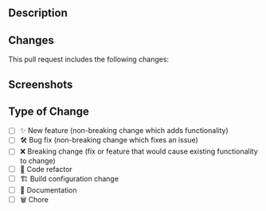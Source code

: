 ## Description

## Changes

This pull request includes the following changes:

## Screenshots

## Type of Change

- [ ] ✨ New feature (non-breaking change which adds functionality)
- [ ] 🛠️ Bug fix (non-breaking change which fixes an issue)
- [ ] ❌ Breaking change (fix or feature that would cause existing functionality to change)
- [ ] 🧹 Code refactor
- [ ] 🏗️ Build configuration change
- [ ] 📝 Documentation
- [ ] 🗑️ Chore

